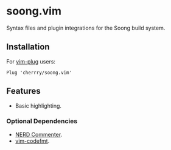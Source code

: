 # soong.vim

Syntax files and plugin integrations for the Soong build system.

## Installation

For [vim-plug](https://github.com/junegunn/vim-plug) users:

```vim
Plug 'cherrry/soong.vim'
```

## Features

* Basic highlighting.

### Optional Dependencies

* [NERD Commenter](https://github.com/preservim/nerdcommenter).
* [vim-codefmt](https://github.com/google/vim-codefmt).
